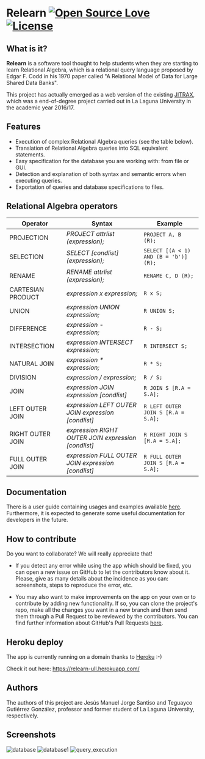 # Relearn [![Open Source Love](https://badges.frapsoft.com/os/v1/open-source.svg?v=102)]() [![License](https://badges.frapsoft.com/os/gpl/gpl.svg?v=102)](https://opensource.org/licenses/GPL-3.0/)

## What is it?

**Relearn** is a software tool thought to help students when they are starting to learn Relational Algebra, which is a relational query language proposed by Edgar F. Codd in his 1970 paper called "A Relational Model of Data for Large Shared Data Banks".

This project has actually emerged as a web version of the existing [JITRAX](https://github.com/tteguayco/JITRAX), which was a end-of-degree project carried out in La Laguna University in the academic year 2016/17.

## Features

* Execution of complex Relational Algebra queries (see the table below).
* Translation of Relational Algebra queries into SQL equivalent statements.
* Easy specification for the database you are working with: from file or GUI.
* Detection and explanation of both syntax and semantic errors when executing queries.
* Exportation of queries and database specifications to files.

## Relational Algebra operators

| Operator          | Syntax                                               | Example                               |
|-------------------|------------------------------------------------------|---------------------------------------|
| PROJECTION        |  *PROJECT attrlist (expression);*                    | `PROJECT A, B (R);`                   |
| SELECTION         |  *SELECT [condlist] (expression);*                   | `SELECT [(A < 1) AND (B = 'b')] (R);` |
| RENAME            |  *RENAME attrlist (expression);*                     | `RENAME C, D (R);`                    |
| CARTESIAN PRODUCT |  *expression x expression;*                          | `R x S;`                              |
| UNION             |  *expression UNION expression;*                      | `R UNION S;`                          |
| DIFFERENCE        |  *expression - expression;*                          | `R - S;`                              |
| INTERSECTION      |  *expression INTERSECT expression;*                  | `R INTERSECT S;`                      |
| NATURAL JOIN      |  *expression * expression;*                          | `R * S;`                              |
| DIVISION          |  *expression / expression;*                          | `R / S;`                              |
| JOIN              |  *expression JOIN expression [condlist]*             | `R JOIN S [R.A = S.A];`               |
| LEFT OUTER JOIN   |  *expression LEFT OUTER JOIN expression [condlist]*  | `R LEFT OUTER JOIN S [R.A = S.A];`    |
| RIGHT OUTER JOIN  |  *expression RIGHT OUTER JOIN expression [condlist]* | `R RIGHT JOIN S [R.A = S.A];`         |
| FULL OUTER JOIN   |  *expression FULL OUTER JOIN expression [condlist]*  | `R FULL OUTER JOIN S [R.A = S.A];`    |

## Documentation

There is a user guide containing usages and examples available [here](https://relearn.gitbook.io/relearn/). Furthermore, it is expected to generate some useful documentation for developers in the future.

## How to contribute

Do you want to collaborate? We will really appreciate that!

* If you detect any error while using the app which should be fixed, you can open a new issue on GitHub to let the contributors know about it. Please, give as many details about the incidence as you can: screenshots, steps to reproduce the error, etc.

* You may also want to make improvements on the app on your own or to contribute by adding new functionality. If so, you can clone the project's repo, make all the changes you want in a new branch and then send them through a Pull Request to be reviewed by the contributors. You can find further information about GitHub's Pull Requests [here](https://help.github.com/articles/about-pull-requests/).

## Heroku deploy

The app is currently running on a domain thanks to [Heroku](https://dashboard.heroku.com/) :-)

Check it out here: https://relearn-ull.herokuapp.com/

## Authors

The authors of this project are Jesús Manuel Jorge Santiso and Teguayco Gutiérrez González, professor and former student of La Laguna University, respectively. 

## Screenshots

![database](https://user-images.githubusercontent.com/20015750/46258262-ac1e4100-c4c7-11e8-9289-0307b4d6af11.png)
![database1](https://user-images.githubusercontent.com/20015750/46258263-ac1e4100-c4c7-11e8-8574-39106c764283.png)
![query_execution](https://user-images.githubusercontent.com/20015750/46258261-ac1e4100-c4c7-11e8-9a20-afef6f809a94.png)